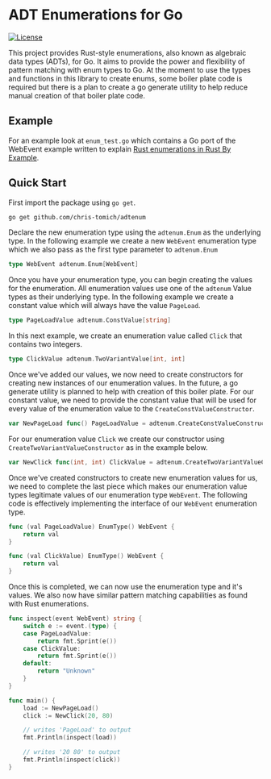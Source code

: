 # ADT Enumerations for Go

[![License](https://img.shields.io/badge/license-MIT-blue.svg)](LICENSE)

This project provides Rust-style enumerations, also known as algebraic data types (ADTs), for Go. It aims to provide the power and flexibility of pattern matching with enum types to Go. At the moment to use the types and functions in this library to create enums, some boiler plate code is required but there is a plan to create a go generate utility to help reduce manual creation of that boiler plate code.

## Example

For an example look at `enum_test.go` which contains a Go port of the WebEvent example written to explain [Rust enumerations in Rust By Example](https://doc.rust-lang.org/rust-by-example/custom_types/enum.html).

## Quick Start

First import the package using `go get`.

```bash
go get github.com/chris-tomich/adtenum
```

Declare the new enumeration type using the `adtenum.Enum` as the underlying type. In the following example we create a new `WebEvent` enumeration type which we also pass as the first type parameter to `adtenum.Enum`

```go
type WebEvent adtenum.Enum[WebEvent]
```

Once you have your enumeration type, you can begin creating the values for the enumeration. All enumeration values use one of the `adtenum` Value types as their underlying type. In the following example we create a constant value which will always have the value `PageLoad`.

```go
type PageLoadValue adtenum.ConstValue[string]
```

In this next example, we create an enumeration value called `Click` that contains two integers.

```go
type ClickValue adtenum.TwoVariantValue[int, int]
```

Once we've added our values, we now need to create constructors for creating new instances of our enumeration values. In the future, a go generate utility is planned to help with creation of this boiler plate. For our constant value, we need to provide the constant value that will be used for every value of the enumeration value to the `CreateConstValueConstructor`.

```go
var NewPageLoad func() PageLoadValue = adtenum.CreateConstValueConstructor[PageLoadValue]("PageLoad")
```

For our enumeration value `Click` we create our constructor using `CreateTwoVariantValueConstructor` as in the example below.

```go
var NewClick func(int, int) ClickValue = adtenum.CreateTwoVariantValueConstructor[ClickValue]()
```

Once we've created constructors to create new enumeration values for us, we need to complete the last piece which makes our enumeration value types legitimate values of our enumeration type `WebEvent`. The following code is effectively implementing the interface of our `WebEvent` enumeration type.

```go
func (val PageLoadValue) EnumType() WebEvent {
	return val
}

func (val ClickValue) EnumType() WebEvent {
	return val
}
```

Once this is completed, we can now use the enumeration type and it's values. We also now have similar pattern matching capabilities as found with Rust enumerations.

```go
func inspect(event WebEvent) string {
	switch e := event.(type) {
	case PageLoadValue:
		return fmt.Sprint(e())
	case ClickValue:
		return fmt.Sprint(e())
	default:
		return "Unknown"
	}
}

func main() {
    load := NewPageLoad()
    click := NewClick(20, 80)

    // writes 'PageLoad' to output
    fmt.Println(inspect(load))

    // writes '20 80' to output
    fmt.Println(inspect(click))
}
```